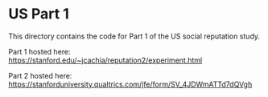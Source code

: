 # US Part 1 

This directory contains the code for Part 1 of the US social reputation study. 

Part 1 hosted here: https://stanford.edu/~jcachia/reputation2/experiment.html

Part 2 hosted here: https://stanforduniversity.qualtrics.com/jfe/form/SV_4JDWmATTd7dQVgh